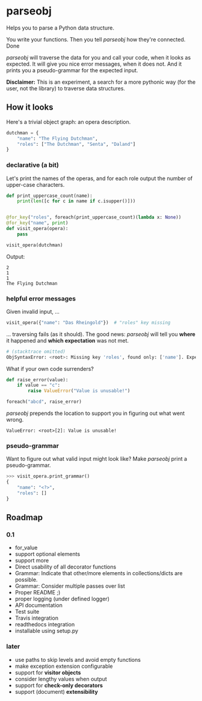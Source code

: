 # parseobj

Helps you to parse a Python data structure.

You write your functions. Then you tell *parseobj* how they're connected. Done

*parseobj* will traverse the data for you and call your code, when it looks as expected. It will give you nice error messages, when it does not. And it prints you a pseudo-grammar for the expected input.

**Disclaimer:** This is an experiment, a search for a more pythonic way (for the user, not the library) to traverse data structures.


## How it looks

Here's a trivial object graph: an opera description.

```python
dutchman = {
    "name": "The Flying Dutchman",
    "roles": ["The Dutchman", "Senta", "Daland"]
}
```

### declarative (a bit)

Let's print the names of the operas, and for each role output the number of upper-case characters.

```python
def print_uppercase_count(name):
    print(len([c for c in name if c.isupper()]))


@for_key("roles", foreach(print_uppercase_count)(lambda x: None))
@for_key("name", print)
def visit_opera(opera):
    pass

visit_opera(dutchman)
```

Output:

```
2
1
1
The Flying Dutchman
```

### helpful error messages

Given invalid input, …

```python
visit_opera({"name": "Das Rheingold"})  # "roles" key missing
```

… traversing fails (as it should). The good news: *parseobj* will tell you **where** it happened and **which expectation** was not met.

```python
# (stacktrace omitted)
ObjSyntaxError: <root>: Missing key 'roles', found only: ['name']. Expected dict-like object with key 'roles'.
```

What if your own code surrenders?

```python
def raise_error(value):
    if value == "c":
        raise ValueError("Value is unusable!")

foreach("abcd", raise_error)
```

*parseobj* prepends the location to support you in figuring out what went wrong.

```
ValueError: <root>[2]: Value is unusable!
```


### pseudo-grammar

Want to figure out what valid input might look like?
Make *parseobj* print a pseudo-grammar.

```python
>>> visit_opera.print_grammar()
{
    "name": "<?>", 
    "roles": []
}
```



## Roadmap

### 0.1

- for_value
- support optional elements
- support more
- Direct usability of all decorator functions
- Grammar: Indicate that other/more elements in collections/dicts are possible.
- Grammar: Consider multiple passes over list
- Proper README ;)
- proper logging (under defined logger)
- API documentation
- Test suite
- Travis integration
- readthedocs integration
- installable using setup.py

### later

- use paths to skip levels and avoid empty functions
- make exception extension configurable
- support for **visitor objects**
- consider lengthy values when output
- support for **check-only decorators**
- support (document) **extensibility**
